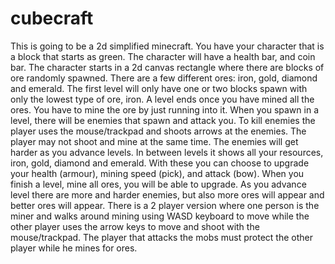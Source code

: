 # cubecraft
This is going to be a 2d simplified minecraft. You have your character that is a block that starts as green. The character will have a health bar, and coin bar. The character starts in a 2d canvas rectangle where there are blocks of ore randomly spawned. There are a few different ores: iron, gold, diamond and emerald. The first level will only have one or two blocks spawn with only the lowest type of ore, iron. A level ends once you have mined all the ores. You have to mine the ore by just running into it. When you spawn in a level, there will be enemies that spawn and attack you. To kill enemies the player uses the mouse/trackpad and shoots arrows at the enemies. The player may not shoot and mine at the same time. The enemies will get harder as you advance levels. In between levels it shows all your resources, iron, gold, diamond and emerald. With these you can choose to upgrade your health (armour), mining speed (pick), and attack (bow). When you finish a level, mine all ores, you will be able to upgrade. As you advance level there are more and harder enemies, but also more ores will appear and better ores will appear. There is a 2 player version where one person is the miner and walks around mining using WASD keyboard to move while the other player uses the arrow keys to move and shoot with the mouse/trackpad. The player that attacks the mobs must protect the other player while he mines for ores. 
